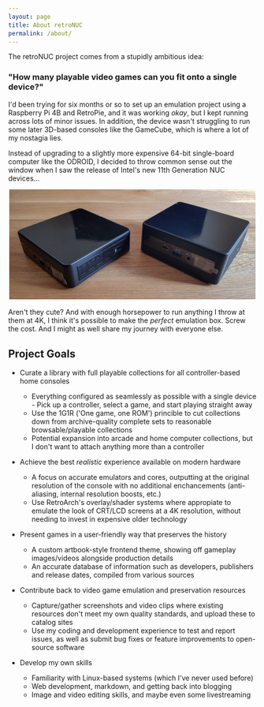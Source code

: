 ```yaml
---
layout: page
title: About retroNUC
permalink: /about/
---
```


The retroNUC project comes from a stupidly ambitious idea:

### "How many playable video games can you fit onto a single device?"

I'd been trying for six months or so to set up an emulation project using a Raspberry Pi 4B and RetroPie, and it was working _okay_, but I kept running across lots of minor issues. In addition, the device wasn't struggling to run some later 3D-based consoles like the GameCube, which is where a lot of my nostagia lies.

Instead of upgrading to a slightly more expensive 64-bit single-board computer like the ODROID, I decided to throw common sense out the window when I saw the release of Intel's new 11th Generation NUC devices... 

<p align="center">
  <img src="../images/pages/about/twocuteboiz.jpg" width="500">
</p>

Aren't they cute? And with enough horsepower to run anything I throw at them at 4K, I think it's possible to make the _perfect_ emulation box. Screw the cost. And I might as well share my journey with everyone else.

## Project Goals
* Curate a library with full playable collections for all controller-based home consoles
  * Everything configured as seamlessly as possible with a single device - Pick up a controller, select a game, and start playing straight away
  * Use the 1G1R ('One game, one ROM') princible to cut collections down from archive-quality complete sets to reasonable browsable/playable collections
  * Potential expansion into arcade and home computer collections, but I don't want to attach anything more than a controller

* Achieve the best _realistic_ experience available on modern hardware
  * A focus on accurate emulators and cores, outputting at the original resolution of the console with no additional enchancements (anti-aliasing, internal resolution boosts, etc.)
  * Use RetroArch's overlay/shader systems where appropiate to emulate the look of CRT/LCD screens at a 4K resolution, without needing to invest in expensive older technology

* Present games in a user-friendly way that preserves the history
  * A custom artbook-style frontend theme, showing off gameplay images/videos alongside production details
  * An accurate database of information such as developers, publishers and release dates, compiled from various sources

* Contribute back to video game emulation and preservation resources
  * Capture/gather screenshots and video clips where existing resources don't meet my own quality standards, and upload these to catalog sites
  * Use my coding and development experience to test and report issues, as well as submit bug fixes or feature improvements to open-source software

* Develop my own skills
  * Familiarity with Linux-based systems (which I've never used before)
  * Web development, markdown, and getting back into blogging
  * Image and video editing skills, and maybe even some livestreaming
